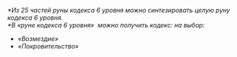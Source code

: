 _*Из 25 частей руны кодекса 6 уровня можно синтезировать целую руну кодекса 6 уровня._  
_*В «руне кодекса 6 уровня»  можно получить кодекс: на выбор:_  

- _«Возмездие»_
- _«Покровительство»_